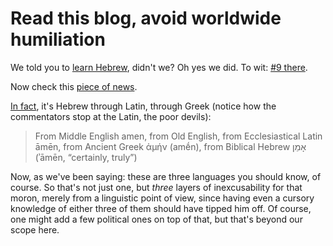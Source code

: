 Read this blog, avoid worldwide humiliation
===

We told you to [learn Hebrew](hebrew), didn't we? Oh yes we did. To wit: [#9 there](hebrew).

Now check this [piece of news](https://pjmedia.com/culture/tyler-o-neil/2021/01/03/not-the-onion-democrat-ends-prayer-with-amen-and-a-woman-n1301818).

[In fact](https://en.wiktionary.org/wiki/amen#Etymology), it's Hebrew through Latin, through Greek (notice how the commentators stop at the Latin, the poor devils):

> From Middle English amen, from Old English, from Ecclesiastical Latin āmēn, from Ancient Greek ἀμήν (amḗn), from Biblical Hebrew אָמֵן‎ (ʾāmēn, “certainly, truly”)

Now, as we've been saying: these are three languages you should know, of course. So that's not just one, but *three* layers of inexcusability for that moron, merely from a linguistic point of view, since having even a cursory knowledge of either three of them should have tipped him off. Of course, one might add a few political ones on top of that, but that's beyond our scope here.
